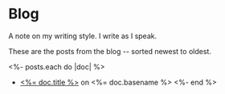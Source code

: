 # Blog

A note on my writing style. I write as I speak.

These are the posts from the blog -- sorted newest to oldest.

<!-- deno-fmt-ignore-start -->

<%- posts.each do |doc| %>
- [<%= doc.title %>](<%= doc.path %>) on <%= doc.basename %>
<%- end %>

<!-- deno-fmt-ignore-end -->
